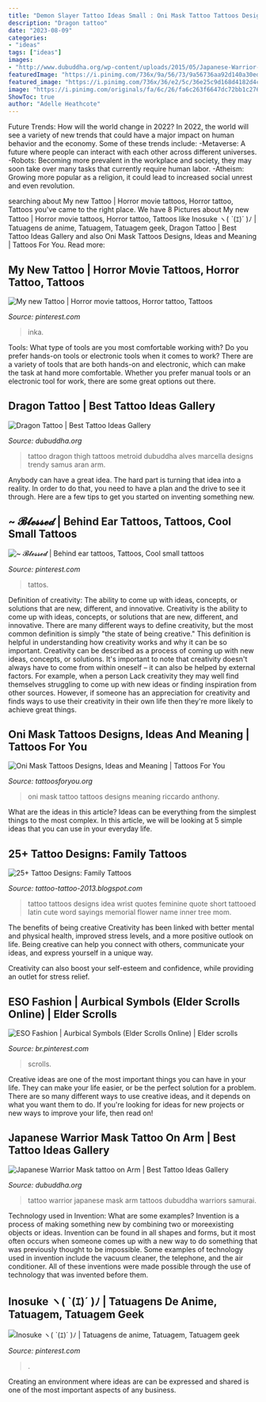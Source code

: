 ```yaml
---
title: "Demon Slayer Tattoo Ideas Small : Oni Mask Tattoo Tattoos Designs Meaning Riccardo Anthony"
description: "Dragon tattoo"
date: "2023-08-09"
categories:
- "ideas"
tags: ["ideas"]
images:
- "http://www.dubuddha.org/wp-content/uploads/2015/05/Japanese-Warrior-Mask-tattoo-on-Arm-by-Ievgen-Knysh.jpg"
featuredImage: "https://i.pinimg.com/736x/9a/56/73/9a56736aa92d140a30ed4cd67c87a465.jpg"
featured_image: "https://i.pinimg.com/736x/36/e2/5c/36e25c9d168d4182d4c4a09cd41e8e00.jpg"
image: "https://i.pinimg.com/originals/fa/6c/26/fa6c263f6647dc72bb1c2761cf03d978.jpg"
ShowToc: true
author: "Adelle Heathcote"
---
```



Future Trends: How will the world change in 2022?
In 2022, the world will see a variety of new trends that could have a major impact on human behavior and the economy. Some of these trends include: 
-Metaverse: A future where people can interact with each other across different universes. 
-Robots: Becoming more prevalent in the workplace and society, they may soon take over many tasks that currently require human labor. 
-Atheism: Growing more popular as a religion, it could lead to increased social unrest and even revolution.

	

		
searching about My new Tattoo | Horror movie tattoos, Horror tattoo, Tattoos you've came to the right place. We have 8 Pictures about My new Tattoo | Horror movie tattoos, Horror tattoo, Tattoos like Inosuke ヽ( ˋ(ｴ)´ )ﾉ | Tatuagens de anime, Tatuagem, Tatuagem geek, Dragon Tattoo | Best Tattoo Ideas Gallery and also Oni Mask Tattoos Designs, Ideas and Meaning | Tattoos For You. Read more:
		
    
## My New Tattoo | Horror Movie Tattoos, Horror Tattoo, Tattoos

<img loading=lazy src="https://i.pinimg.com/originals/fa/6c/26/fa6c263f6647dc72bb1c2761cf03d978.jpg" onerror="this.onerror=null;this.src='https://tse3.mm.bing.net/th?id=OIP.6M1nYKPjH47nKGmbvey-VQHaJ4&amp;pid=15.1';" alt="My new Tattoo | Horror movie tattoos, Horror tattoo, Tattoos">

_Source: pinterest.com_

>inka. 

	

Tools: What type of tools are you most comfortable working with?
Do you prefer hands-on tools or electronic tools when it comes to work? There are a variety of tools that are both hands-on and electronic, which can make the task at hand more comfortable. Whether you prefer manual tools or an electronic tool for work, there are some great options out there.

    
## Dragon Tattoo | Best Tattoo Ideas Gallery

<img loading=lazy src="http://www.dubuddha.org/wp-content/uploads/2017/12/Dragon-Tattoo-by-Marcella-Alves-728x910.jpg" onerror="this.onerror=null;this.src='https://tse4.mm.bing.net/th?id=OIP.ql2afJof2lvCEVYQwVrUDQHaJQ&amp;pid=15.1';" alt="Dragon Tattoo | Best Tattoo Ideas Gallery">

_Source: dubuddha.org_

>tattoo dragon thigh tattoos metroid dubuddha alves marcella designs trendy samus aran arm. 

	

Anybody can have a great idea. The hard part is turning that idea into a reality. In order to do that, you need to have a plan and the drive to see it through. Here are a few tips to get you started on inventing something new.

    
## ~ 𝓑𝓵𝓮𝓼𝓼𝓮𝓭 | Behind Ear Tattoos, Tattoos, Cool Small Tattoos

<img loading=lazy src="https://i.pinimg.com/736x/1e/2e/c9/1e2ec99a50ede6df0b31013bf564ce47.jpg" onerror="this.onerror=null;this.src='https://tse3.mm.bing.net/th?id=OIP.L2oEnPrkllwCmWABenov8AHaLd&amp;pid=15.1';" alt="~ 𝓑𝓵𝓮𝓼𝓼𝓮𝓭 | Behind ear tattoos, Tattoos, Cool small tattoos">

_Source: pinterest.com_

>tattos. 

	

Definition of creativity: The ability to come up with ideas, concepts, or solutions that are new, different, and innovative.
Creativity is the ability to come up with ideas, concepts, or solutions that are new, different, and innovative. There are many different ways to define creativity, but the most common definition is simply "the state of being creative." This definition is helpful in understanding how creativity works and why it can be so important.
Creativity can be described as a process of coming up with new ideas, concepts, or solutions. It's important to note that creativity doesn't always have to come from within oneself – it can also be helped by external factors. For example, when a person Lack creativity they may well find themselves struggling to come up with new ideas or finding inspiration from other sources. However, if someone has an appreciation for creativity and finds ways to use their creativity in their own life then they're more likely to achieve great things.

    
## Oni Mask Tattoos Designs, Ideas And Meaning | Tattoos For You

<img loading=lazy src="https://www.tattoosforyou.org/wp-content/uploads/2016/03/Red-Oni-Mask-Tattoo.jpg" onerror="this.onerror=null;this.src='https://tse3.mm.bing.net/th?id=OIP.rTPo9xo4BVB3uCEcCVxmaQHaJ3&amp;pid=15.1';" alt="Oni Mask Tattoos Designs, Ideas and Meaning | Tattoos For You">

_Source: tattoosforyou.org_

>oni mask tattoo tattoos designs meaning riccardo anthony. 

	

What are the ideas in this article?
Ideas can be everything from the simplest things to the most complex. In this article, we will be looking at 5 simple ideas that you can use in your everyday life.

    
## 25+ Tattoo Designs: Family Tattoos

<img loading=lazy src="http://3.bp.blogspot.com/-fGMRhk9yhmI/UP2TxMM1RkI/AAAAAAAABLY/0gmgdUMso84/s1600/family_tattoo_2.jpg" onerror="this.onerror=null;this.src='https://tse2.mm.bing.net/th?id=OIP.MMRY481WH6Kf6XzmLtpPhAHaFj&amp;pid=15.1';" alt="25+ Tattoo Designs: Family Tattoos">

_Source: tattoo-tattoo-2013.blogspot.com_

>tattoo tattoos designs idea wrist quotes feminine quote short tattooed latin cute word sayings memorial flower name inner tree mom. 

	

The benefits of being creative
Creativity has been linked with better mental and physical health, improved stress levels, and a more positive outlook on life.
Being creative can help you connect with others, communicate your ideas, and express yourself in a unique way.

Creativity can also boost your self-esteem and confidence, while providing an outlet for stress relief.

    
## ESO Fashion | Aurbical Symbols (Elder Scrolls Online) | Elder Scrolls

<img loading=lazy src="https://i.pinimg.com/736x/36/e2/5c/36e25c9d168d4182d4c4a09cd41e8e00.jpg" onerror="this.onerror=null;this.src='https://tse3.mm.bing.net/th?id=OIP.JKesGvUtZsmz-naTd661KgHaK-&amp;pid=15.1';" alt="ESO Fashion | Aurbical Symbols (Elder Scrolls Online) | Elder scrolls">

_Source: br.pinterest.com_

>scrolls. 

	

Creative ideas are one of the most important things you can have in your life. They can make your life easier, or be the perfect solution for a problem. There are so many different ways to use creative ideas, and it depends on what you want them to do. If you're looking for ideas for new projects or new ways to improve your life, then read on!

    
## Japanese Warrior Mask Tattoo On Arm | Best Tattoo Ideas Gallery

<img loading=lazy src="http://www.dubuddha.org/wp-content/uploads/2015/05/Japanese-Warrior-Mask-tattoo-on-Arm-by-Ievgen-Knysh.jpg" onerror="this.onerror=null;this.src='https://tse1.mm.bing.net/th?id=OIP.KgEIqNNmL1mgTj7Obup8MgHaHa&amp;pid=15.1';" alt="Japanese Warrior Mask tattoo on Arm | Best Tattoo Ideas Gallery">

_Source: dubuddha.org_

>tattoo warrior japanese mask arm tattoos dubuddha warriors samurai. 

	

Technology used in Invention: What are some examples?
Invention is a process of making something new by combining two or moreexisting objects or ideas. Invention can be found in all shapes and forms, but it most often occurs when someone comes up with a new way to do something that was previously thought to be impossible. 
Some examples of technology used in invention include the vacuum cleaner, the telephone, and the air conditioner. All of these inventions were made possible through the use of technology that was invented before them.

    
## Inosuke ヽ( ˋ(ｴ)´ )ﾉ | Tatuagens De Anime, Tatuagem, Tatuagem Geek

<img loading=lazy src="https://i.pinimg.com/736x/9a/56/73/9a56736aa92d140a30ed4cd67c87a465.jpg" onerror="this.onerror=null;this.src='https://tse1.mm.bing.net/th?id=OIP.3a-kmNVXcGc6r_yZToNCgQHaHa&amp;pid=15.1';" alt="Inosuke ヽ( ˋ(ｴ)´ )ﾉ | Tatuagens de anime, Tatuagem, Tatuagem geek">

_Source: pinterest.com_

>. 

	

Creating an environment where ideas are can be expressed and shared is one of the most important aspects of any business.

